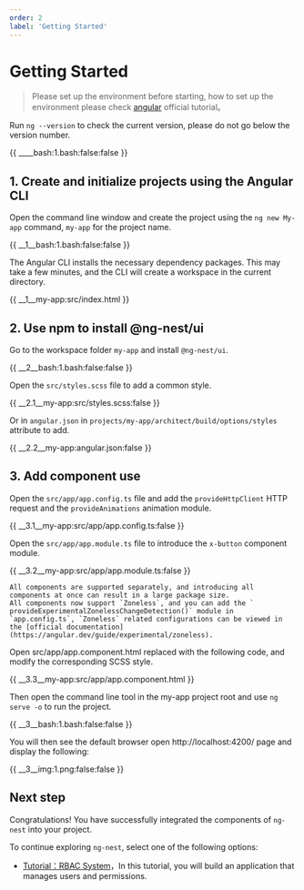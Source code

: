 ```yaml
---
order: 2
label: 'Getting Started'
---
```


# Getting Started

> Please set up the environment before starting, how to set up the environment please check [angular](https://angular.dev/installation) official tutorial。

Run `ng --version` to check the current version, please do not go below the version number.

{{ ____bash:1.bash:false:false }}

## 1. Create and initialize projects using the Angular CLI

Open the command line window and create the project using the `ng new My-app` command, `my-app` for the project name.

{{ __1\__bash:1.bash:false:false }}

The Angular CLI installs the necessary dependency packages. This may take a few minutes, and the CLI will create a workspace in the current directory.

{{ __1\__my-app:src/index.html }}

## 2. Use npm to install @ng-nest/ui

Go to the workspace folder `my-app` and install `@ng-nest/ui`.

{{ __2\__bash:1.bash:false:false }}

Open the `src/styles.scss` file to add a common style.

{{ __2.1\__my-app:src/styles.scss:false }}

Or in `angular.json` in `projects/my-app/architect/build/options/styles` attribute to add.

{{ __2.2\__my-app:angular.json:false }}

## 3. Add component use

Open the `src/app/app.config.ts` file and add the `provideHttpClient` HTTP request and the `provideAnimations` animation module.

{{ __3.1\__my-app:src/app/app.config.ts:false }}

Open the `src/app/app.module.ts` file to introduce the `x-button` component module.

{{ __3.2\__my-app:src/app/app.module.ts:false }}

```primary
All components are supported separately, and introducing all components at once can result in a large package size.
All components now support `Zoneless`, and you can add the ` provideExperimentalZonelessChangeDetection()` module in `app.config.ts`, `Zoneless` related configurations can be viewed in the [official documentation](https://angular.dev/guide/experimental/zoneless).
```

Open src/app/app.component.html replaced with the following code, and modify the corresponding SCSS style.

{{ __3.3\__my-app:src/app/app.component.html }}

Then open the command line tool in the my-app project root and use `ng serve -o` to run the project.

{{ __3\__bash:1.bash:false:false }}

You will then see the default browser open http://localhost:4200/ page and display the following:

{{ __3\__img:1.png:false:false }}

## Next step

Congratulations! You have successfully integrated the components of `ng-nest` into your project.

To continue exploring `ng-nest`, select one of the following options:

- [Tutorial：RBAC System](index/docs/en_US/course/rbac/1-introduction)，In this tutorial, you will build an application that manages users and permissions.
